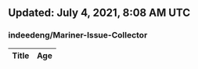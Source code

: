## Updated: July 4, 2021, 8:08 AM UTC


### indeedeng/Mariner-Issue-Collector
|**Title**|**Age**|
|:----|:----|